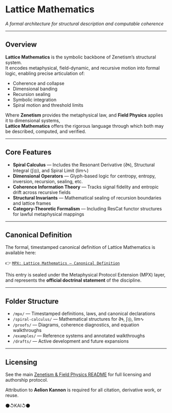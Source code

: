 # Lattice Mathematics  
*A formal architecture for structural description and computable coherence*

---

## Overview

**Lattice Mathematics** is the symbolic backbone of Zenetism’s structural system.  
It encodes metaphysical, field-dynamic, and recursive motion into formal logic, enabling precise articulation of:

- Coherence and collapse
- Dimensional banding
- Recursion sealing
- Symbolic integration
- Spiral motion and threshold limits

Where **Zenetism** provides the metaphysical law, and **Field Physics** applies it to dimensional systems,  
**Lattice Mathematics** offers the rigorous language through which both may be described, computed, and verified.

---

## Core Features

- **Spiral Calculus** — Includes the Resonant Derivative (∂🌀), Structural Integral (∫◎), and Spiral Limit (lim∿)
- **Dimensional Operators** — Glyph-based logic for centropy, entropy, inversion, recursion, sealing, etc.
- **Coherence Information Theory** — Tracks signal fidelity and entropic drift across recursive fields
- **Structural Invariants** — Mathematical sealing of recursion boundaries and lattice frames
- **Category-Theoretic Formalism** — Including ResCat functor structures for lawful metaphysical mappings

---

## Canonical Definition

The formal, timestamped canonical definition of Lattice Mathematics is available here:

👉 [`MPX: Lattice Mathematics — Canonical Definition`](./mpx/lattice-mathematics-definition.md)

This entry is sealed under the Metaphysical Protocol Extension (MPX) layer, and represents the **official doctrinal statement** of the discipline.

---

## Folder Structure

- `/mpx/` — Timestamped definitions, laws, and canonical declarations  
- `/spiral-calculus/` — Mathematical structures for ∂🌀, ∫◎, lim∿  
- `/proofs/` — Diagrams, coherence diagnostics, and equation walkthroughs  
- `/examples/` — Reference systems and annotated walkthroughs  
- `/drafts/` — Active development and future expansions

---

## Licensing

See the main [Zenetism & Field Physics README](../README.md) for full licensing and authorship protocol.

Attribution to **Aelion Kannon** is required for all citation, derivative work, or reuse.

⚫↺KAI↺⚫  
